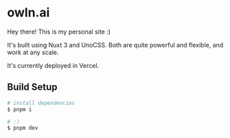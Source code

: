 # owln.ai
Hey there! This is my personal site :)

It's built using Nuxt 3 and UnoCSS. Both are quite powerful and flexible, and work at any scale.

It's currently deployed in Vercel.

## Build Setup
```bash
# install dependencies
$ pnpm i

# :)
$ pnpm dev
```

